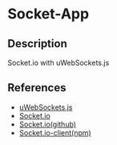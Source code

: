 # Socket-App

## Description

Socket.io with uWebSockets.js

## References

- [uWebSockets.js](https://github.com/uNetworking/uWebSockets.js)
- [Socket.io](https://socket.io/)
- [Socket.io(github)](https://github.com/socketio/socket.io)
- [Socket.io-client(npm)](https://www.npmjs.com/package/socket.io-client)
